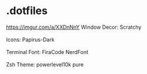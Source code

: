 # .dotfiles
https://imgur.com/a/XXDnNnY
Window Decor: Scratchy <br>  
Icons: Papirus-Dark <br>  
Terminal Font: FiraCode NerdFont <br>  
Zsh Theme: powerlevel10k pure <br>  
